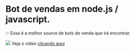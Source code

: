 # Bot de vendas em node.js / javascript.
✨ Essa é a melhor source de bots de venda que irá encontrar.

![](https://i.imgur.com/toQwUZE.png) Veja o vídeo [clicando aqui](https://www.youtube.com/playlist?list=PL9tY_tDo_Q0C0hs1aGgtJbEH1EBlyzZdG)
